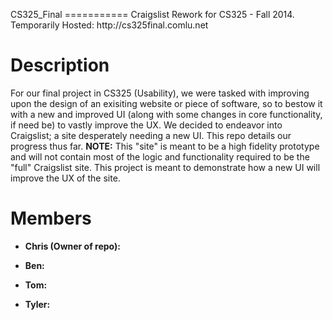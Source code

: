 
<P>CS325_Final =========== Craigslist Rework for CS325 - Fall 2014.
Temporarily Hosted: http://cs325final.comlu.net 
</P>
<H1>Description 
</H1>
<P>For our final project in CS325 (Usability), we were tasked with
improving upon the design of an exisiting website or piece of
software, so to bestow it with a new and improved UI (along with some
changes in core functionality, if need be) to vastly improve the UX.
We decided to endeavor into Craigslist; a site desperately needing a
new UI. This repo details our progress thus far. <STRONG>NOTE:</STRONG>
This &quot;site&quot; is meant to be a high fidelity prototype and
will not contain most of the logic and functionality required to be
the &quot;full&quot; Craigslist site. This project is meant to
demonstrate how a new UI will improve the UX of the site. 
</P>
<H1>Members 
</H1>
<UL>
	<LI><P><STRONG>Chris (Owner of repo):</STRONG> 
	</P>
	<LI><P><STRONG>Ben:</STRONG> 
	</P>
	<LI><P><STRONG>Tom:</STRONG> 
	</P>
	<LI><P><STRONG>Tyler:</STRONG> 
	</P>
</UL>
</BODY>
</HTML>
